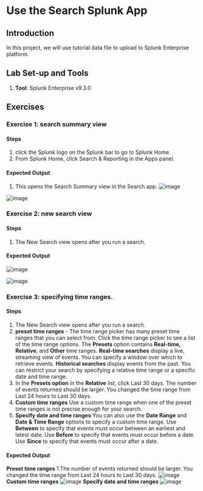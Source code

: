 # Use the Search Splunk App

## Introduction

In this project, we will use tutorial data file to upload to Splunk Enterprise platform.

## Lab Set-up and Tools

1. **Tool**: Splunk Enterprise v9.3.0

## Exercises

### Exercise 1: search summary view

#### Steps

1. click the Splunk logo on the Splunk bar to go to Splunk Home.
2. From Splunk Home, click Search & Reporting in the Apps panel.

#### Expected Output

1. This opens the Search Summary view in the Search app.
![image](https://github.com/user-attachments/assets/46684a35-3fbf-4afc-80a8-6bba4b7d37c5)

![image](https://github.com/user-attachments/assets/45e08aac-7e94-4686-b56b-9bb2e4b4aa5e)

### Exercise 2: new search view

#### Steps

1. The New Search view opens after you run a search.

#### Expected Output

![image](https://github.com/user-attachments/assets/31a41826-29fa-48cf-948d-8cc33c7e4317)

![image](https://github.com/user-attachments/assets/2e4c11ad-89c9-4664-bee8-fc384ad973d3)


### Exercise 3: specifying time ranges.

#### Steps

1. The New Search view opens after you run a search.
2. **preset time ranges** - The time range picker has many preset time ranges that you can select from.
Click the time range picker to see a list of the time range options. The **Presets** option contains **Real-time, Relative**, and **Other** time ranges.
**Real-time searches** display a live, streaming view of events. You can specify a window over which to retrieve events.
**Historical searches** display events from the past. You can restrict your search by specifying a relative time range or a specific date and time range.
3. In the **Presets option** in the **Relative** list, click Last 30 days.
The number of events returned should be larger. You changed the time range from Last 24 hours to  Last 30 days.
4. **Custom time ranges** Use a custom time range when one of the preset time ranges is not precise enough for your search.
5. **Specify date and time ranges**
You can also use the **Date Range** and **Date & Time Range** options to specify a custom time range.
Use **Between** to specify that events must occur between an earliest and latest date.
Use **Before** to specify that events must occur before a date.
Use **Since** to specify that events must occur after a date.


#### Expected Output
**Preset time ranges**
1.The number of events returned should be larger. You changed the time range from Last 24 hours to  Last 30 days.
![image](https://github.com/user-attachments/assets/ede5bfe8-a336-49f0-80c9-6da314ff3c7b)
**Custom time ranges**
![image](https://github.com/user-attachments/assets/fc03c1a1-10e3-47e3-b453-6c0bd8a4d9c2)
**Specify date and time ranges**
![image](https://github.com/user-attachments/assets/c28b7414-d012-440c-9d6b-db417b880a97)




